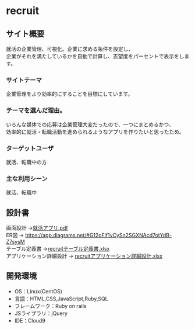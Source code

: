 # recruit

## サイト概要
就活の企業管理、可視化。企業に求める条件を設定し、<br>企業がそれを満たしているかを自動で計算し、志望度をパーセントで表示をします。


### サイトテーマ
企業管理をより効率的にすることを目標にしています。


### テーマを選んだ理由。
いろんな媒体での応募は企業管理大変だったので、一つにまとめるかつ、<br>効率的に就活・転職活動を進められるようなアプリを作りたいと思ったため。

### ターゲットユーザ
就活、転職中の方

### 主な利用シーン
就活、転職中

## 設計書
画面設計 →[就活アプリ.pdf](https://github.com/ayamiyokoi/recruit_ruby/files/7089740/default.pdf)<br>
ER図 → https://app.diagrams.net/#G12oFif1vCySn2SGXNAcd7otYdB-Z7sysM<br>
テーブル定義書 →[recruitテーブル定義書.xlsx](https://github.com/ayamiyokoi/recruit_ruby/files/7089044/recruit.xlsx)
<br>
アプリケーション詳細設計 → [recruitアプリケーション詳細設計.xlsx](https://github.com/ayamiyokoi/recruit_ruby/files/7089741/recruit.xlsx)


## 開発環境
- OS：Linux(CentOS)
- 言語：HTML,CSS,JavaScript,Ruby,SQL
- フレームワーク：Ruby on rails
- JSライブラリ：jQuery
- IDE：Cloud9
